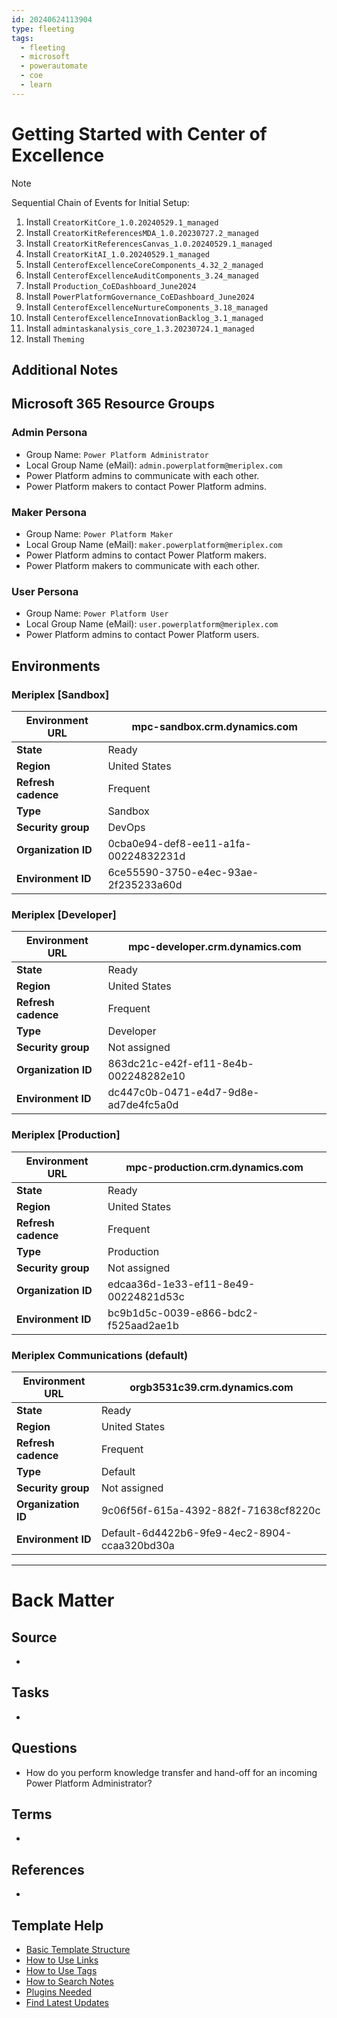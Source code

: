```yaml
---
id: 20240624113904
type: fleeting
tags:
  - fleeting
  - microsoft
  - powerautomate
  - coe
  - learn
---
```

# Getting Started with Center of Excellence

> [!Note]
> Sequential Chain of Events for Initial Setup:
> 1. Install `CreatorKitCore_1.0.20240529.1_managed`
> 2. Install `CreatorKitReferencesMDA_1.0.20230727.2_managed`
> 3. Install `CreatorKitReferencesCanvas_1.0.20240529.1_managed`
> 4. Install `CreatorKitAI_1.0.20240529.1_managed`
> 5. Install `CenterofExcellenceCoreComponents_4.32_2_managed`
> 6. Install `CenterofExcellenceAuditComponents_3.24_managed`
> 7. Install `Production_CoEDashboard_June2024`
> 8. Install `PowerPlatformGovernance_CoEDashboard_June2024`
> 9. Install `CenterofExcellenceNurtureComponents_3.18_managed`
> 10. Install `CenterofExcellenceInnovationBacklog_3.1_managed`
> 11. Install `admintaskanalysis_core_1.3.20230724.1_managed`
> 12. Install `Theming`

## Additional Notes

## Microsoft 365 Resource Groups

### Admin Persona
- Group Name: `Power Platform Administrator`
- Local Group Name (eMail): `admin.powerplatform@meriplex.com`
- Power Platform admins to communicate with each other.
- Power Platform makers to contact Power Platform admins.
### Maker Persona
- Group Name: `Power Platform Maker`
- Local Group Name (eMail): `maker.powerplatform@meriplex.com`
- Power Platform admins to contact Power Platform makers.
- Power Platform makers to communicate with each other.
### User Persona
- Group Name: `Power Platform User`
- Local Group Name (eMail): `user.powerplatform@meriplex.com`
- Power Platform admins to contact Power Platform users.

## Environments

### Meriplex [Sandbox]

| **Environment URL**                    | mpc-sandbox.crm.dynamics.com            |
|----------------------------------------|-----------------------------------------|
| **State**                              | Ready                                   |
| **Region**                             | United States                           |
| **Refresh cadence**                    | Frequent                                |
| **Type**                               | Sandbox                                 |
| **Security group**                     | DevOps                                  |
| **Organization ID**                    | 0cba0e94-def8-ee11-a1fa-00224832231d    |
| **Environment ID**                     | 6ce55590-3750-e4ec-93ae-2f235233a60d    |
### Meriplex [Developer]

| **Environment URL**                    | mpc-developer.crm.dynamics.com           |
|----------------------------------------|------------------------------------------|
| **State**                              | Ready                                    |
| **Region**                             | United States                            |
| **Refresh cadence**                    | Frequent                                 |
| **Type**                               | Developer                                |
| **Security group**                     | Not assigned                             |
| **Organization ID**                    | 863dc21c-e42f-ef11-8e4b-002248282e10     |
| **Environment ID**                     | dc447c0b-0471-e4d7-9d8e-ad7de4fc5a0d     |
### Meriplex [Production]

| **Environment URL**                    | mpc-production.crm.dynamics.com          |
|----------------------------------------|------------------------------------------|
| **State**                              | Ready                                    |
| **Region**                             | United States                            |
| **Refresh cadence**                    | Frequent                                 |
| **Type**                               | Production                               |
| **Security group**                     | Not assigned                             |
| **Organization ID**                    | edcaa36d-1e33-ef11-8e49-00224821d53c     |
| **Environment ID**                     | bc9b1d5c-0039-e866-bdc2-f525aad2ae1b     |
### Meriplex Communications (default)

| **Environment URL** | orgb3531c39.crm.dynamics.com                 |
| ------------------- | -------------------------------------------- |
| **State**           | Ready                                        |
| **Region**          | United States                                |
| **Refresh cadence** | Frequent                                     |
| **Type**            | Default                                      |
| **Security group**  | Not assigned                                 |
| **Organization ID** | 9c06f56f-615a-4392-882f-71638cf8220c         |
| **Environment ID**  | Default-6d4422b6-9fe9-4ec2-8904-ccaa320bd30a |


---
# Back Matter

## Source
<!-- Always keep a link to the source- --> 
- 

## Tasks
<!-- What remains to be done with this note? --> 
- 

## Questions
<!-- What remains for you to consider? --> 
- How do you perform knowledge transfer and hand-off for an incoming Power Platform Administrator?

## Terms
<!-- Links to definition pages. -->
- 

## References
<!-- Links to pages not referenced in the content. -->
- 

## Template Help
<!-- Links to external help pages on GitHub. -->
- [Basic Template Structure](https://github.com/groepl/Obsidian-Templates#basic-template-structure)
- [How to Use Links](https://github.com/groepl/Obsidian-Templates#how-to-use-links)
- [How to Use Tags](https://github.com/groepl/Obsidian-Templates#how-to-use-tags)
- [How to Search Notes](https://github.com/groepl/Obsidian-Templates#how-to-search-notes)
- [Plugins Needed](https://github.com/groepl/Obsidian-Templates#obsidian-plugins-needed)
- [Find Latest Updates](https://github.com/groepl/Obsidian-Templates)
